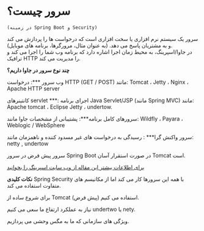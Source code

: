 # **سرور چیست؟**   
    (در زمینه Spring Boot و Security)

سرور یک سیستم نرم افزاری یا سخت افزاری است که درخواست ها را پردازش می کند و به مشتریان پاسخ می دهد. (به عنوان مثال، مرورگرها، برنامه های موبایل).            
    در جاوا/اسپرینگ، به محیط زمان اجرا اشاره دارد که برنامه وب شما را اجرا می کند و ترافیک HTTP را مدیریت می کند.

**چند نوع سرور در جاوا داریم؟**

وب سرور ***: درخواست HTTP (GET / POST) مانند: Tomcat ، Jetty ، Nginx ، Apache HTTP server 

کانتینرهای servlet ***: اجرای برنامه Java Servlet/JSP (مانند Spring MVC) مانند: Apache tomcat ، Eclipse Jetty ، undertow. 
    
سرورهای کامل برنامه***: پشتیبانی از مشخصات جاوا مانند: Wildfly ، Payara ، Weblogic / WebSphere 
 
سرور واکنش گرا*** : رسیدگی به درخواست های غیر مسدود کننده و ناهمزمان مانند: netty , undertow

سرور پیش فرض در سرور Spring Boot در صورت استقرار آسان Tomcat است. 

[برای اطلاعات بیشتر این مقاله از وب سایت اسپرینگ را بخوانید](https://docs.spring.io/spring-boot/how-to/webserver.html)

**نکات کلیدی**
 Spring Security با همه این سرورها کار می کند اما از مکانیسم های متفاوت استفاده می کند. 

برای شروع ساده از Tomcat (پیش فرض) استفاده می کنیم.

نیاز به عملکرد ارتفاع ما سعی می کنیم undertwo یا nety.

ویژگی های سازمانی که ما به مگس وحشی می پردازیم.

